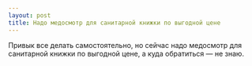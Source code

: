 ```yaml
---
layout: post 
title: Надо медосмотр для санитарной книжки по выгодной цене 
--- 
```

Привык все делать самостоятельно, но сейчас надо медосмотр для санитарной книжки по выгодной цене, а куда обратиться — не знаю.